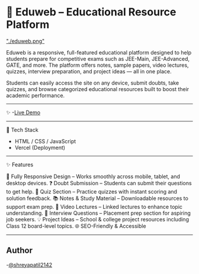 
# 📘 Eduweb – Educational Resource Platform

["./eduweb.png"](https://github.com/Shreyapatil2142/Final-Project/blob/main/eduweb.png)

Eduweb is a responsive, full-featured educational platform designed to help students prepare for competitive exams such as JEE-Main, JEE-Advanced, GATE, and more. The platform offers notes, sample papers, video lectures, quizzes, interview preparation, and project ideas — all in one place.

Students can easily access the site on any device, submit doubts, take quizzes, and browse categorized educational resources built to boost their academic performance.

---

✨ -[Live Demo](https://final-project-lovat-zeta.vercel.app/)

---
🚀 Tech Stack

- HTML / CSS / JavaScript
- Vercel (Deployment)

---

✨ Features

📱 Fully Responsive Design – Works smoothly across mobile, tablet, and desktop devices.
❓ Doubt Submission – Students can submit their questions to get help.
🧠 Quiz Section – Practice quizzes with instant scoring and solution feedback.
📚 Notes & Study Material – Downloadable resources to support exam prep.
🎥 Video Lectures – Linked lectures to enhance topic understanding.
📝 Interview Questions – Placement prep section for aspiring job seekers.
💡 Project Ideas – School & college project resources including Class 12 board-level topics.
🌐 SEO-Friendly & Accessible

---

  ## Author
  
-[@shreyapatil2142](https://github.com/Shreyapatil2142)

